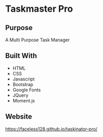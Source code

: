 # Taskmaster Pro

## Purpose
A Multi Purpose Task Manager

## Built With
* HTML
* CSS
* Javascript
* Bootstrap
* Google Fonts
* JQuery
* Moment.js

## Website
https://faceless128.github.io/taskinator-pro/
